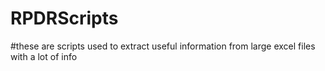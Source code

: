 # RPDRScripts
#these are scripts used to extract useful information from large excel files with a lot of info 
